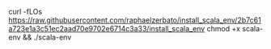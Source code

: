 curl -fLOs https://raw.githubusercontent.com/raphaelzerbato/install_scala_env/2b7c61a723e1a3c51ec2aad70e9702e6714c3a33/install_scala_env
chmod +x scala-env && ./scala-env
